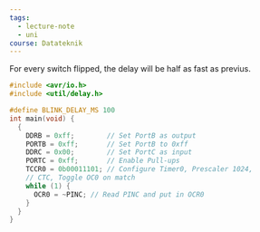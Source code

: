 ```yaml
---
tags:
  - lecture-note
  - uni
course: Datateknik
---
```

For every switch flipped, the delay will be half as fast as previus.

```C
#include <avr/io.h>
#include <util/delay.h>

#define BLINK_DELAY_MS 100
int main(void) {
  {
    DDRB = 0xff;        // Set PortB as output
    PORTB = 0xff;       // Set PortB to 0xff
    DDRC = 0x00;        // Set PortC as input
    PORTC = 0xff;       // Enable Pull-ups
    TCCR0 = 0b00011101; // Configure Timer0, Prescaler 1024,
    // CTC, Toggle OC0 on match
    while (1) {
      OCR0 = ~PINC; // Read PINC and put in OCR0
    }
  }
}

```

